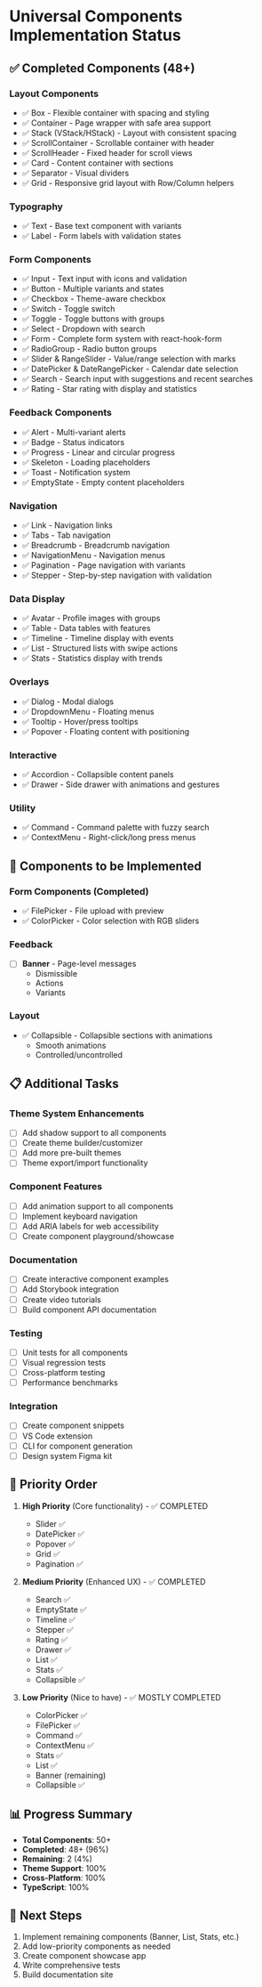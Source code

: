 # Universal Components Implementation Status

## ✅ Completed Components (48+)

### Layout Components
- ✅ Box - Flexible container with spacing and styling
- ✅ Container - Page wrapper with safe area support
- ✅ Stack (VStack/HStack) - Layout with consistent spacing
- ✅ ScrollContainer - Scrollable container with header
- ✅ ScrollHeader - Fixed header for scroll views
- ✅ Card - Content container with sections
- ✅ Separator - Visual dividers
- ✅ Grid - Responsive grid layout with Row/Column helpers

### Typography
- ✅ Text - Base text component with variants
- ✅ Label - Form labels with validation states

### Form Components
- ✅ Input - Text input with icons and validation
- ✅ Button - Multiple variants and states
- ✅ Checkbox - Theme-aware checkbox
- ✅ Switch - Toggle switch
- ✅ Toggle - Toggle buttons with groups
- ✅ Select - Dropdown with search
- ✅ Form - Complete form system with react-hook-form
- ✅ RadioGroup - Radio button groups
- ✅ Slider & RangeSlider - Value/range selection with marks
- ✅ DatePicker & DateRangePicker - Calendar date selection
- ✅ Search - Search input with suggestions and recent searches
- ✅ Rating - Star rating with display and statistics

### Feedback Components
- ✅ Alert - Multi-variant alerts
- ✅ Badge - Status indicators
- ✅ Progress - Linear and circular progress
- ✅ Skeleton - Loading placeholders
- ✅ Toast - Notification system
- ✅ EmptyState - Empty content placeholders

### Navigation
- ✅ Link - Navigation links
- ✅ Tabs - Tab navigation
- ✅ Breadcrumb - Breadcrumb navigation
- ✅ NavigationMenu - Navigation menus
- ✅ Pagination - Page navigation with variants
- ✅ Stepper - Step-by-step navigation with validation

### Data Display
- ✅ Avatar - Profile images with groups
- ✅ Table - Data tables with features
- ✅ Timeline - Timeline display with events
- ✅ List - Structured lists with swipe actions
- ✅ Stats - Statistics display with trends

### Overlays
- ✅ Dialog - Modal dialogs
- ✅ DropdownMenu - Floating menus
- ✅ Tooltip - Hover/press tooltips
- ✅ Popover - Floating content with positioning

### Interactive
- ✅ Accordion - Collapsible content panels
- ✅ Drawer - Side drawer with animations and gestures

### Utility
- ✅ Command - Command palette with fuzzy search
- ✅ ContextMenu - Right-click/long press menus

## 🚧 Components to be Implemented

### Form Components (Completed)
- ✅ FilePicker - File upload with preview
- ✅ ColorPicker - Color selection with RGB sliders


### Feedback
- [ ] **Banner** - Page-level messages
  - Dismissible
  - Actions
  - Variants

### Layout
- ✅ Collapsible - Collapsible sections with animations
  - Smooth animations
  - Controlled/uncontrolled


## 📋 Additional Tasks

### Theme System Enhancements
- [ ] Add shadow support to all components
- [ ] Create theme builder/customizer
- [ ] Add more pre-built themes
- [ ] Theme export/import functionality

### Component Features
- [ ] Add animation support to all components
- [ ] Implement keyboard navigation
- [ ] Add ARIA labels for web accessibility
- [ ] Create component playground/showcase

### Documentation
- [ ] Create interactive component examples
- [ ] Add Storybook integration
- [ ] Create video tutorials
- [ ] Build component API documentation

### Testing
- [ ] Unit tests for all components
- [ ] Visual regression tests
- [ ] Cross-platform testing
- [ ] Performance benchmarks

### Integration
- [ ] Create component snippets
- [ ] VS Code extension
- [ ] CLI for component generation
- [ ] Design system Figma kit

## 🎯 Priority Order

1. **High Priority** (Core functionality) - ✅ COMPLETED
   - Slider ✅
   - DatePicker ✅
   - Popover ✅
   - Grid ✅
   - Pagination ✅

2. **Medium Priority** (Enhanced UX) - ✅ COMPLETED
   - Search ✅
   - EmptyState ✅
   - Timeline ✅
   - Stepper ✅
   - Rating ✅
   - Drawer ✅
   - List ✅
   - Stats ✅
   - Collapsible ✅

3. **Low Priority** (Nice to have) - ✅ MOSTLY COMPLETED
   - ColorPicker ✅
   - FilePicker ✅
   - Command ✅
   - ContextMenu ✅
   - Stats ✅
   - List ✅
   - Banner (remaining)
   - Collapsible ✅

## 📊 Progress Summary

- **Total Components**: 50+
- **Completed**: 48+ (96%)
- **Remaining**: 2 (4%)
- **Theme Support**: 100%
- **Cross-Platform**: 100%
- **TypeScript**: 100%

## 🔄 Next Steps

1. Implement remaining components (Banner, List, Stats, etc.)
2. Add low-priority components as needed
3. Create component showcase app
4. Write comprehensive tests
5. Build documentation site